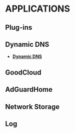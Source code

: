 # APPLICATIONS

## Plug-ins

## Dynamic DNS

- [**Dynamic DNS**](../../../tutorials/ddns/)

## GoodCloud

## AdGuardHome

## Network Storage

## Log